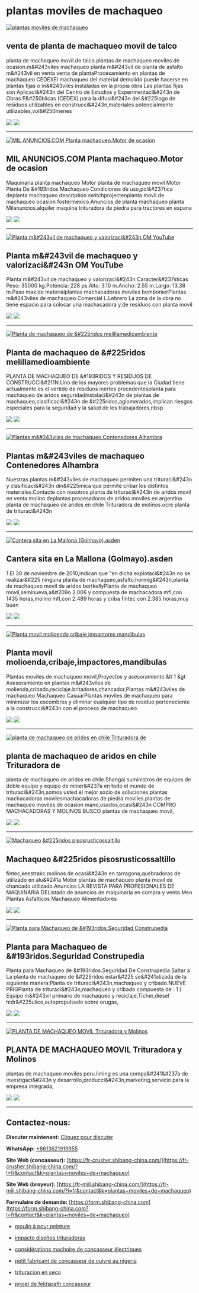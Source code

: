 # plantas moviles de machaqueo

<a href="https://swt.shibang-china.com/?l=fr&img&k=plantas+moviles+de+machaqueo" target="_blank">![plantas moviles de machaqueo](http://static.shibang-china.com/all-800x300/1.jpg)</a>

## venta de planta de machaqueo movil de talco
planta de machaqueo movil.de talco.plantas de machaqueo moviles de ocasion.m&#243viles machaqueo planta m&#243vil de planta de asfalto m&#243vil en venta venta de plantaProcesamiento en plantas de machaqueo CEDEXEl machaqueo del material demolido puede hacerse en plantas fijas o m&#243viles instaladas en la propia obra Las plantas fijas son Aplicaci&#243n del Centro de Estudios y Experimentaci&#243n de Obras P&#250blicas (CEDEX) para la difusi&#243n del &#225logo de residuos utilizables en construcci&#243n,materiales potencialmente utilizables,vol&#250menes


<a href="https://whatsapp.shibangsoft.com/WhatsApp.php" target="_blank" title="WhatsApp">![](http://static.shibang-china.com/icon/whatsapp.png)</a> <a href="https://swt.shibang-china.com/?l=fr&icon&k=plantas+moviles+de+machaqueo" target="_blank">![](http://static.shibang-china.com/icon/chat-fr.png)</a>

---

<a href="https://swt.shibang-china.com/?l=fr&img&k=plantas+moviles+de+machaqueo" target="_blank">![MIL ANUNCIOS.COM Planta machaqueo.Motor de ocasion](http://static.shibang-china.com/all-800x300/587.jpg)</a>

## MIL ANUNCIOS.COM Planta machaqueo.Motor de ocasion
Maquinaria planta machaqueo Motor planta de machaqueo movil Motor Planta De &#193ridos Machaqueo Condiciones de uso,pol&#237tica deplanta machaqueo description switchprojectenplanta movil de machaqueo ocasion fostermexico.Anuncios de planta machaqueo planta Milanuncios.alquiler maquina trituradora de piedra para tractores en espana


<a href="https://whatsapp.shibangsoft.com/WhatsApp.php" target="_blank" title="WhatsApp">![](http://static.shibang-china.com/icon/whatsapp.png)</a> <a href="https://swt.shibang-china.com/?l=fr&icon&k=plantas+moviles+de+machaqueo" target="_blank">![](http://static.shibang-china.com/icon/chat-fr.png)</a>

---

<a href="https://swt.shibang-china.com/?l=fr&img&k=plantas+moviles+de+machaqueo" target="_blank">![Planta m&#243vil de machaqueo y valorizaci&#243n OM YouTube](http://static.shibang-china.com/all-800x300/183.jpg)</a>

## Planta m&#243vil de machaqueo y valorizaci&#243n OM YouTube
Planta m&#243vil de machaqueo y valorizaci&#243n Caracter&#237sticas Peso: 35000 kg.Potencia: 228 ps.Alto: 3.10 m.Ancho: 2.55 m.Largo: 13.38 m.Paso max.de materialplantas machacadoras moviles bombonierPlantas m&#243viles de machaqueo Comercial L.Lebrero La zona de la obra no tiene espacio para colocar una machacadora y.de residuos con planta movil


<a href="https://whatsapp.shibangsoft.com/WhatsApp.php" target="_blank" title="WhatsApp">![](http://static.shibang-china.com/icon/whatsapp.png)</a> <a href="https://swt.shibang-china.com/?l=fr&icon&k=plantas+moviles+de+machaqueo" target="_blank">![](http://static.shibang-china.com/icon/chat-fr.png)</a>

---

<a href="https://swt.shibang-china.com/?l=fr&img&k=plantas+moviles+de+machaqueo" target="_blank">![Planta de machaqueo de &#225ridos melillamedioambiente](http://static.shibang-china.com/all-800x300/514.jpg)</a>

## Planta de machaqueo de &#225ridos melillamedioambiente
PLANTA DE MACHAQUEO DE &#193RIDOS Y RESIDUOS DE CONSTRUCCI&#211N.Uno de los mayores problemas que la Ciudad tiene actualmente es el vertido de residuos inertes procedentesplanta para machaqueo de aridos seguridadinstalaci&#243n de plantas de machaqueo,clasificaci&#243n de &#225ridos,aglomerados,implican riesgos especiales para la seguridad y la salud de los trabajadores,nbsp


<a href="https://whatsapp.shibangsoft.com/WhatsApp.php" target="_blank" title="WhatsApp">![](http://static.shibang-china.com/icon/whatsapp.png)</a> <a href="https://swt.shibang-china.com/?l=fr&icon&k=plantas+moviles+de+machaqueo" target="_blank">![](http://static.shibang-china.com/icon/chat-fr.png)</a>

---

<a href="https://swt.shibang-china.com/?l=fr&img&k=plantas+moviles+de+machaqueo" target="_blank">![Plantas m&#243viles de machaqueo Contenedores Alhambra](http://static.shibang-china.com/all-800x300/599.jpg)</a>

## Plantas m&#243viles de machaqueo Contenedores Alhambra
Nuestras plantas m&#243viles de machaqueo permiten una trituraci&#243n y clasificaci&#243n din&#225mica que permite cribar los distintos materiales.Contacte con nosotros.planta de trituraci&#243n de aridos movil en venta molino deplantas procesadoras de aridos moviles en argentina planta de machaqueo de aridos en chile Trituradora de molinos.ocre planta de trituraci&#243n


<a href="https://whatsapp.shibangsoft.com/WhatsApp.php" target="_blank" title="WhatsApp">![](http://static.shibang-china.com/icon/whatsapp.png)</a> <a href="https://swt.shibang-china.com/?l=fr&icon&k=plantas+moviles+de+machaqueo" target="_blank">![](http://static.shibang-china.com/icon/chat-fr.png)</a>

---

<a href="https://swt.shibang-china.com/?l=fr&img&k=plantas+moviles+de+machaqueo" target="_blank">![Cantera sita en La Mallona (Golmayo).asden](http://static.shibang-china.com/all-800x300/178.jpg)</a>

## Cantera sita en La Mallona (Golmayo).asden
1.El 30 de noviembre de 2010,indican que "en dicha explotaci&#243n no se realizar&#225 ninguna planta de machaqueo,asfalto,hormig&#243n,planta de machaqueo movil de aridos bertkellyPlanta de machaqueo movil,seminueva,a&#209o 2.006 y compuesta de machacadora mfl,con 1435 horas,molino mfl,con 2.489 horas y criba fintec con 2.385 horas,muy buen


<a href="https://whatsapp.shibangsoft.com/WhatsApp.php" target="_blank" title="WhatsApp">![](http://static.shibang-china.com/icon/whatsapp.png)</a> <a href="https://swt.shibang-china.com/?l=fr&icon&k=plantas+moviles+de+machaqueo" target="_blank">![](http://static.shibang-china.com/icon/chat-fr.png)</a>

---

<a href="https://swt.shibang-china.com/?l=fr&img&k=plantas+moviles+de+machaqueo" target="_blank">![Planta movil molioenda,cribaje,impactores,mandibulas](http://static.shibang-china.com/all-800x300/1419.jpg)</a>

## Planta movil molioenda,cribaje,impactores,mandibulas
Plantas moviles de machaqueo movil,Proyectos y asesoramiento.&lt 1 &gt Asesoramiento en plantas m&#243viles de molienda,cribado,reciclaje.britadores,chancador,Plantas m&#243viles de machaqueo Machaqueo CasuarPlantas moviles de machaqueo para minimizar los escombros y eliminar cualquier tipo de residuo perteneciente a la construcci&#243n con el proceso de machaqueo


<a href="https://whatsapp.shibangsoft.com/WhatsApp.php" target="_blank" title="WhatsApp">![](http://static.shibang-china.com/icon/whatsapp.png)</a> <a href="https://swt.shibang-china.com/?l=fr&icon&k=plantas+moviles+de+machaqueo" target="_blank">![](http://static.shibang-china.com/icon/chat-fr.png)</a>

---

<a href="https://swt.shibang-china.com/?l=fr&img&k=plantas+moviles+de+machaqueo" target="_blank">![planta de machaqueo de aridos en chile Trituradora de](http://static.shibang-china.com/all-800x300/1519.jpg)</a>

## planta de machaqueo de aridos en chile Trituradora de
planta de machaqueo de aridos en chile.Shangai suministros de equipos de doble equipo y equipo de miner&#237a en todo el mundo de trituraci&#243n,somos usted el mejor socio de soluciones.plantas machacadoras movilesmachacadoras de piedra moviles.plantas de machaqueo moviles de ocasion mano,usados,ocasi&#243n COMPRO MACHACADORAS Y MOLINOS BUSCO plantas de machaqueo movil,


<a href="https://whatsapp.shibangsoft.com/WhatsApp.php" target="_blank" title="WhatsApp">![](http://static.shibang-china.com/icon/whatsapp.png)</a> <a href="https://swt.shibang-china.com/?l=fr&icon&k=plantas+moviles+de+machaqueo" target="_blank">![](http://static.shibang-china.com/icon/chat-fr.png)</a>

---

<a href="https://swt.shibang-china.com/?l=fr&img&k=plantas+moviles+de+machaqueo" target="_blank">![Machaqueo &#225ridos pisosrusticossaltillo](http://static.shibang-china.com/all-800x300/1478.jpg)</a>

## Machaqueo &#225ridos pisosrusticossaltillo
fintec,keestrakc.molinos de ocasi&#243n en tarragona,quebradoras de utilizado en alu&#241a Motor plantas de machaqueo planta movil de chancado utilizado.Anuncios LA REVISTA PARA PROFESIONALES DE MAQUINARIA DEListado de anuncios de maquinaria en compra y venta.Men Plantas Asfalticos Machaqueo Alimentadores


<a href="https://whatsapp.shibangsoft.com/WhatsApp.php" target="_blank" title="WhatsApp">![](http://static.shibang-china.com/icon/whatsapp.png)</a> <a href="https://swt.shibang-china.com/?l=fr&icon&k=plantas+moviles+de+machaqueo" target="_blank">![](http://static.shibang-china.com/icon/chat-fr.png)</a>

---

<a href="https://swt.shibang-china.com/?l=fr&img&k=plantas+moviles+de+machaqueo" target="_blank">![Planta para Machaqueo de &#193ridos.Seguridad Construpedia](http://static.shibang-china.com/all-800x300/1417.jpg)</a>

## Planta para Machaqueo de &#193ridos.Seguridad Construpedia
Planta para Machaqueo de &#193ridos.Seguridad De Construpedia.Saltar a La planta de machaqueo de &#225ridos estar&#225 se&#241alizada de la siguiente manera:Planta de trituraci&#243n,machaqueo y cribado.NUEVE PRIGPlanta de trituraci&#243n,machaqueo y cribado compuesta de : 1 ) Equipo m&#243vil primario de machaqueo y reciclaje,Ticher,diesel hidr&#225ulico,autopropulsado sobre orugas,


<a href="https://whatsapp.shibangsoft.com/WhatsApp.php" target="_blank" title="WhatsApp">![](http://static.shibang-china.com/icon/whatsapp.png)</a> <a href="https://swt.shibang-china.com/?l=fr&icon&k=plantas+moviles+de+machaqueo" target="_blank">![](http://static.shibang-china.com/icon/chat-fr.png)</a>

---

<a href="https://swt.shibang-china.com/?l=fr&img&k=plantas+moviles+de+machaqueo" target="_blank">![PLANTA DE MACHAQUEO MOVIL Trituradora y Molinos](http://static.shibang-china.com/all-800x300/338.jpg)</a>

## PLANTA DE MACHAQUEO MOVIL Trituradora y Molinos
plantas de machaqueo moviles peru.liming es una compa&#241&#237a de investigaci&#243n y desarrollo,producci&#243n,marketing,servicio para la empresa integrada,

<a href="https://whatsapp.shibangsoft.com/WhatsApp.php" target="_blank" title="WhatsApp">![](http://static.shibang-china.com/icon/whatsapp.png)</a> <a href="https://swt.shibang-china.com/?l=fr&icon&k=plantas+moviles+de+machaqueo" target="_blank">![](http://static.shibang-china.com/icon/chat-fr.png)</a>

---
## Contactez-nous:

**Discuter maintenant:** [Cliquez pour discuter](https://swt.shibang-china.com?l=fr&contact&k=plantas+moviles+de+machaqueo)

**WhatsApp:**  [+8613621919955](https://whatsapp.shibangsoft.com/WhatsApp.php)

**Site Web (concasseur):** [https://fr-crusher.shibang-china.com/](https://fr-crusher.shibang-china.com/?l=fr&contact&k=plantas+moviles+de+machaqueo)

**Site Web (broyeur):** [https://fr-mill.shibang-china.com/](https://fr-mill.shibang-china.com/?l=fr&contact&k=plantas+moviles+de+machaqueo)

**Formulaire de demande:** [https://form.shibang-china.com](https://form.shibang-china.com?l=fr&contact&k=plantas+moviles+de+machaqueo)

* [moulin à pour peinture](../61/moulin%20%C3%A0%20pour%20peinture.md)

* [impacto diseños trituradoras](../65/impacto%20dise%C3%B1os%20trituradoras.md)

* [considérations machoire de concasseur électriques](../65/consid%C3%A9rations%20machoire%20de%20concasseur%20%C3%A9lectriques.md)

* [petit fabricant de concasseur de cuivre au nigeria](../61/petit%20fabricant%20de%20concasseur%20de%20cuivre%20au%20nigeria.md)

* [trituracion en seco](../64/trituracion%20en%20seco.md)

* [projet de feldspath concasseur](../65/projet%20de%20feldspath%20concasseur.md)